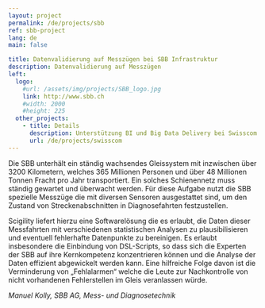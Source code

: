 ```yaml
---
layout: project
permalink: /de/projects/sbb
ref: sbb-project
lang: de
main: false

title: Datenvalidierung auf Messzügen bei SBB Infrastruktur
description: Datenvalidierung auf Messzügen
left:
  logo:
    #url: /assets/img/projects/SBB_logo.jpg
    link: http://www.sbb.ch
    #width: 2000
    #height: 225
  other_projects:
    - title: Details
      description: Unterstützung BI und Big Data Delivery bei Swisscom
      url: /de/projects/swisscom
---
```


Die SBB unterhält ein ständig wachsendes Gleissystem mit inzwischen über 3200 Kilometern, welches 365 Millionen Personen und über 48 Millionen Tonnen Fracht pro Jahr transportiert. Ein solches Schienennetz muss ständig gewartet und überwacht werden. Für diese Aufgabe nutzt die SBB spezielle Messzüge die mit diversen Sensoren ausgestattet sind, um den Zustand von Streckenabschnitten in Diagnosefahrten festzustellen.

Scigility liefert hierzu eine Softwarelösung die es erlaubt, die Daten dieser Messfahrten mit verschiedenen statistischen Analysen zu plausibilisieren und eventuell fehlerhafte Datenpunkte zu bereinigen. Es erlaubt insbesondere die Einbindung von DSL-Scripts, so dass sich die Experten der SBB auf ihre Kernkompetenz konzentrieren können und die Analyse der Daten effizient abgewickelt werden kann. Eine hilfreiche Folge davon ist die Verminderung von „Fehlalarmen“ welche die Leute zur Nachkontrolle von nicht vorhandenen Fehlerstellen im Gleis veranlassen würde.

<cite>Manuel Kolly, SBB AG, Mess- und Diagnosetechnik</cite>
